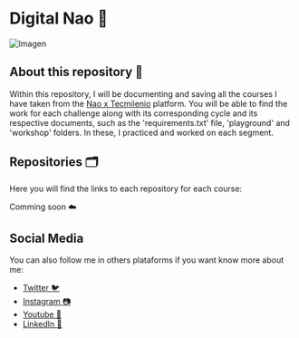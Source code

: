 # Digital Nao 🦉

![Imagen](https://digital.nowisnao.com/static/media/ornito.15de5d88.png)

## About this repository 📖

Within this repository, I will be documenting and saving all the courses I have taken from the [Nao x Tecmilenio](https://nowisnao.com) platform. You will be able to find the work for each challenge along with its corresponding cycle and its respective documents, such as the 'requirements.txt' file, 'playground' and 'workshop' folders. In these, I practiced and worked on each segment.

## Repositories 🗂️

Here you will find the links to each repository for each course:

Comming soon ☁️

## Social Media

You can also follow me in others plataforms if you want know more about me:

- [Twitter 🐦](https://www.twitter.com/i343spark)
- [Instagram 📷](https://www.instagram.com/i343spark)
- [Youtube 🎥](https://www.youtube.com/i343spark)
- [LinkedIn 📄](https://linkedin.com/in/pablo-miguel-salas-gonzález-0511a61b9)
